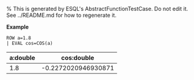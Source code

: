 % This is generated by ESQL's AbstractFunctionTestCase. Do not edit it. See ../README.md for how to regenerate it.

**Example**

```esql
ROW a=1.8
| EVAL cos=COS(a)
```

| a:double | cos:double |
| --- | --- |
| 1.8 | -0.2272020946930871 |


